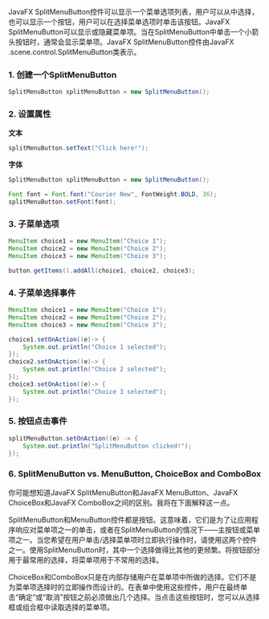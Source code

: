 JavaFX SplitMenuButton控件可以显示一个菜单选项列表，用户可以从中选择，也可以显示一个按钮，用户可以在选择菜单选项时单击该按钮。JavaFX SplitMenuButton可以显示或隐藏菜单项。当在SplitMenuButton中单击一个小箭头按钮时，通常会显示菜单项。JavaFX SplitMenuButton控件由JavaFX .scene.control.SplitMenuButton类表示。

### 1. 创建一个SplitMenuButton

```java
SplitMenuButton splitMenuButton = new SplitMenuButton();
```

### 2. 设置属性

**文本**

```java
splitMenuButton.setText("Click here!");
```

**字体**

```java
SplitMenuButton splitMenuButton = new SplitMenuButton();

Font font = Font.font("Courier New", FontWeight.BOLD, 36);
splitMenuButton.setFont(font);
```

### 3. 子菜单选项

```java
MenuItem choice1 = new MenuItem("Choice 1");
MenuItem choice2 = new MenuItem("Choice 2");
MenuItem choice3 = new MenuItem("Choice 3");

button.getItems().addAll(choice1, choice2, choice3);
```

### 4. 子菜单选择事件

```java
MenuItem choice1 = new MenuItem("Choice 1");
MenuItem choice2 = new MenuItem("Choice 2");
MenuItem choice3 = new MenuItem("Choice 3");

choice1.setOnAction((e)-> {
    System.out.println("Choice 1 selected");
});
choice2.setOnAction((e)-> {
    System.out.println("Choice 2 selected");
});
choice3.setOnAction((e)-> {
    System.out.println("Choice 3 selected");
});
```

### 5. 按钮点击事件

```java
splitMenuButton.setOnAction((e) -> {
    System.out.println("SplitMenuButton clicked!");
});
```

### 6. SplitMenuButton vs. MenuButton, ChoiceBox and ComboBox

你可能想知道JavaFX SplitMenuButton和JavaFX MenuButton、JavaFX ChoiceBox和JavaFX ComboBox之间的区别。我将在下面解释这一点。

SplitMenuButton和MenuButton控件都是按钮。这意味着，它们是为了让应用程序响应对菜单项之一的单击，或者在SplitMenuButton的情况下——主按钮或菜单项之一。当您希望在用户单击/选择菜单项时立即执行操作时，请使用这两个控件之一。使用SplitMenuButton时，其中一个选择做得比其他的更频繁。将按钮部分用于最常用的选择，将菜单项用于不常用的选择。

ChoiceBox和ComboBox只是在内部存储用户在菜单项中所做的选择。它们不是为菜单项选择时的立即操作而设计的。在表单中使用这些控件，用户在最终单击“确定”或“取消”按钮之前必须做出几个选择。当点击这些按钮时，您可以从选择框或组合框中读取选择的菜单项。